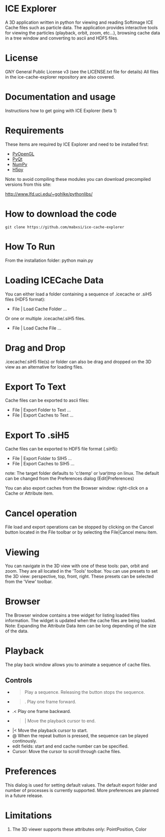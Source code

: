 # ICE Explorer

A 3D application written in python for viewing and reading Softimage ICE Cache 
files such as particle data. The application provides interactive tools for 
viewing the particles (playback, orbit, zoom, etc...), browsing cache data in a 
tree window and converting to ascii and HDF5 files.

# License
GNY General Public License v3 (see the LICENSE.txt file for details)
All files in the ice-cache-explorer repository are also covered.

# Documentation and usage
Instructions how to get going with ICE Explorer (beta 1)

# Requirements

These items are required by ICE Explorer and need to be installed first:

- [PyOpenGL](http://sourceforge.net/projects/pyopengl/)
- [PyQt](http://www.riverbankcomputing.co.uk/software/pyqt/download)
- [NumPy](http://sourceforge.net/projects/numpy/files/)
- [H5py](https://code.google.com/p/h5py/downloads/list)

Note: to avoid compiling these modules you can download precompiled versions from this site:

http://www.lfd.uci.edu/~gohlke/pythonlibs/

# How to download the code
```
git clone https://github.com/mabxsi/ice-cache-explorer 
```

# How To Run
From the installation folder: python main.py

# Loading ICECache Data #
You can either load a folder containing a sequence of .icecache or .siH5   files (HDF5 format):
  * File | Load Cache Folder ...

Or one or multiple .icecache/.siH5 files.
  * File | Load Cache File ...

# Drag and Drop #
.icecache/.siH5 file(s) or folder can also be drag and dropped on the 3D view as an alternative for loading files.

# Export To Text #
Cache files can be exported to ascii files:
  * File | Export Folder to Text ...
  * File | Export Caches to Text ...

# Export To .siH5 #
Cache files can be exported to HDF5 file format (.siH5):
  * File | Export Folder to SIH5 ...
  * File | Export Caches to SIH5 ...

note: The target folder defaults to 'c:\temp' or \var\tmp on linux. The default can be changed from the Preferences dialog (Edit|Preferences)

You can also export caches from the Browser window: right-click on a Cache or Attribute item.

# Cancel operation #
File load and export operations can be stopped by clicking on the Cancel button located in the File toolbar or by selecting the File|Cancel menu item.

# Viewing #
You can navigate in the 3D view with one of these tools: pan, orbit and zoom. They are all located in the 'Tools' toolbar. You can use presets to set the 3D view: perspective, top, front, right. These presets can be selected from the 'View' toolbar.

# Browser #
The Browser window contains a tree widget for listing loaded files information. The widget is updated when the cache files are being loaded. Note: Expanding the Attribute Data item can be long depending of the size of the data.

# Playback #
The play back window allows you to animate a sequence of cache files.

## Controls ##
  * > Play a sequence. Releasing the button stops the sequence.
  * >. Play one frame forward.
  * .< Play one frame backward.
  * >| Move the playback cursor to end.
  * |< Move the playback cursor to start.
  * @ When the repeat button is pressed, the sequence can be played continously.
  * edit fields: start and end cache number can be specified.
  * Cursor: Move the cursor to scroll through cache files.

# Preferences #
This dialog is used for setting default values. The default export folder and number of processes is currently supported. More preferences are planned in a future release.

# Limitations #
  1. The 3D viewer supports these attributes only: PointPosition, Color
  